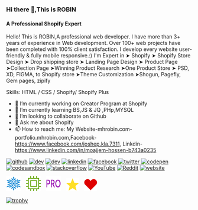### Hi there 👋,This is ROBIN
#### A Professional Shopify Expert
Hello! This is ROBIN,A professional web developer. I have more than 3+ years of experience in Web development. Over 100+ web projects have been completed with 100% client satisfaction. I develop every website user-friendly & fully mobile responsive.:) I'm Expert in ➤ Shopify ➤ Shopify Store Design ➤ Drop shipping store ➤ Landing Page Design ➤ Product Page ➤Collection Page ➤Winning Product Research ➤One Product Store ➤ PSD, XD, FIGMA, to Shopify store ➤Theme Customization ➤Shogun, Pagefly, Gem pages, zipify

Skills: HTML / CSS / Shopify/ Shopify Plus

- 🔭 I’m currently working on Creator Program at Shopify 
- 🌱 I’m currently learning BS,JS & JQ ,PHp,MYSQL 
- 👯 I’m looking to collaborate on Github 
- 💬 Ask me about Shopify 
- 📫 How to reach me: My Website-mhrobin.com-portfolio.mhrobin.com,Facebook-https://www.facebook.com/joshep.kla.7311, Linkdin-https://www.linkedin.com/in/moajjem-hossen-b743a0235

[<img src='https://cdn.jsdelivr.net/npm/simple-icons@3.0.1/icons/github.svg' alt='github' height='40'>](https://github.com/ROBIN564)  [<img src='https://cdn.jsdelivr.net/npm/simple-icons@3.0.1/icons/dev-dot-to.svg' alt='dev' height='40'>](https://dev.to/rr)  [<img src='https://cdn.jsdelivr.net/npm/simple-icons@3.0.1/icons/hashnode.svg' alt='dev' height='40'>](rr)  [<img src='https://cdn.jsdelivr.net/npm/simple-icons@3.0.1/icons/linkedin.svg' alt='linkedin' height='40'>](https://www.linkedin.com/in/https://www.linkedin.com/in/moajjem-hossen-b743a0235/)  [<img src='https://cdn.jsdelivr.net/npm/simple-icons@3.0.1/icons/facebook.svg' alt='facebook' height='40'>](https://www.facebook.com/https://www.facebook.com/joshep.kla.7311)  [<img src='https://cdn.jsdelivr.net/npm/simple-icons@3.0.1/icons/twitter.svg' alt='twitter' height='40'>](https://twitter.com/rr)  [<img src='https://cdn.jsdelivr.net/npm/simple-icons@3.0.1/icons/codepen.svg' alt='codepen' height='40'>](https://codepen.io/rr)  [<img src='https://cdn.jsdelivr.net/npm/simple-icons@3.0.1/icons/codesandbox.svg' alt='codesandbox' height='40'>](https://codesandbox.io/u/rr)  [<img src='https://cdn.jsdelivr.net/npm/simple-icons@3.0.1/icons/stackoverflow.svg' alt='stackoverflow' height='40'>](https://stackoverflow.com/users/rr)  [<img src='https://cdn.jsdelivr.net/npm/simple-icons@3.0.1/icons/youtube.svg' alt='YouTube' height='40'>](https://www.youtube.com/channel/rr)  [<img src='https://cdn.jsdelivr.net/npm/simple-icons@3.0.1/icons/reddit.svg' alt='Reddit' height='40'>](https://www.reddit.com/user/rr)  [<img src='https://cdn.jsdelivr.net/npm/simple-icons@3.0.1/icons/icloud.svg' alt='website' height='40'>](mhrobin.com)  

<a href='https://archiveprogram.github.com/'><img src='https://raw.githubusercontent.com/acervenky/animated-github-badges/master/assets/acbadge.gif' width='40' height='40'></a> <a href='https://docs.github.com/en/developers'><img src='https://raw.githubusercontent.com/acervenky/animated-github-badges/master/assets/devbadge.gif' width='40' height='40'></a> <a href='https://github.com/pricing'><img src='https://raw.githubusercontent.com/acervenky/animated-github-badges/master/assets/pro.gif' width='40' height='40'></a> <a href='https://stars.github.com/'><img src='https://raw.githubusercontent.com/acervenky/animated-github-badges/master/assets/starbadge.gif' width='35' height='35'></a> <a href='https://docs.github.com/en/github/supporting-the-open-source-community-with-github-sponsors'><img src='https://raw.githubusercontent.com/acervenky/animated-github-badges/master/assets/sponsorbadge.gif' width='35' height='35'></a> 

[![trophy](https://github-profile-trophy.vercel.app/?username=ROBIN564)](https://github.com/ryo-ma/github-profile-trophy)






